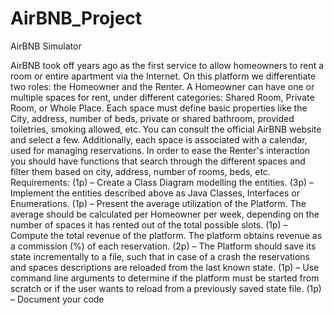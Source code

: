 # AirBNB_Project
 AirBNB Simulator

 AirBNB took off years ago as the first service to allow homeowners to rent a room or entire apartment via the Internet.
 On this platform we differentiate two roles: the Homeowner and the Renter. A Homeowner can have one or multiple spaces 
 for rent, under different categories: Shared Room, Private Room, or Whole Place. Each space must define basic properties 
 like the City, address, number of beds, private or shared bathroom, provided toiletries, smoking allowed, etc. You can consult
 the official AirBNB website and select a few. Additionally, each space is associated with a calendar, used for managing reservations.
 In order to ease the Renter's interaction you should have functions that search through the different spaces and filter
 them based on city, address, number of rooms, beds, etc. 
 Requirements:
 (1p) – Create a Class Diagram modelling the entities.
 (3p) – Implement the entities described above as Java Classes, Interfaces or Enumerations. 
 (1p) – Present the average utilization of the Platform. The average should be calculated per Homeowner per week, depending on the number of spaces it has rented out of the total possible slots.
 (1p) – Compute the total revenue of the platform. The platform obtains revenue as a commission (%) of each reservation.
 (2p) – The Platform should save its state incrementally to a file, such that in case of a crash the reservations and spaces descriptions are reloaded from the last known state.
 (1p) – Use command line arguments to determine if the platform must be started from scratch or if the user wants to reload from a previously saved state file.
 (1p) – Document your code

